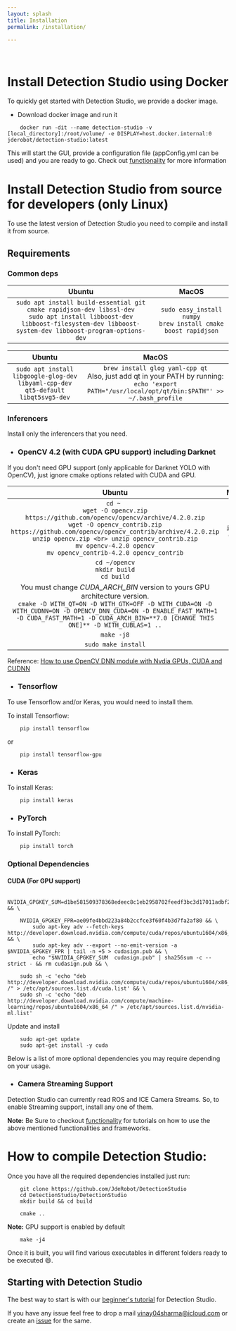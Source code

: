 ```yaml
---
layout: splash
title: Installation
permalink: /installation/

---
```

<br>

# Install Detection Studio using Docker

To quickly get started with Detection Studio, we provide a docker image.

* Download docker image and run it
```
    docker run -dit --name detection-studio -v [local_directory]:/root/volume/ -e DISPLAY=host.docker.internal:0 jderobot/detection-studio:latest
```

This will start the GUI, provide a configuration file (appConfig.yml can be used) and you are ready to go. Check out [functionality](/functionality/detector) for more information



# Install Detection Studio from source for developers (only Linux)
 
To use the latest version of Detection Studio you need to compile and install it from source.

## Requirements

### Common deps


| Ubuntu   |      MacOS      |  
|:-------------:|:-------------:|
| `sudo apt install build-essential git cmake rapidjson-dev libssl-dev` <br> `sudo apt install libboost-dev libboost-filesystem-dev libboost-system-dev libboost-program-options-dev` | `sudo easy_install numpy` <br> `brew install cmake boost rapidjson` | 
       

| Ubuntu   |      MacOS      |  
|:-------------:|:-------------:|
| `sudo apt install libgoogle-glog-dev libyaml-cpp-dev qt5-default libqt5svg5-dev` |    `brew install glog yaml-cpp qt` <br> Also, just add qt in your PATH by running: <br> `echo 'export PATH="/usr/local/opt/qt/bin:$PATH"' >> ~/.bash_profile`   |


### Inferencers

Install only the inferencers that you need.

* ### OpenCV 4.2 (with CUDA GPU support) including Darknet

If you don't need GPU support (only applicable for Darknet YOLO with OpenCV), just ignore cmake options related with CUDA and GPU.

| Ubuntu   |      MacOS      |  
|:-------------:|:-------------:|
| `cd ~ `<br> `wget -O opencv.zip https://github.com/opencv/opencv/archive/4.2.0.zip` <br> `wget -O opencv_contrib.zip https://github.com/opencv/opencv_contrib/archive/4.2.0.zip` <br> `unzip opencv.zip <br> unzip opencv_contrib.zip` <br> `mv opencv-4.2.0 opencv` <br> `mv opencv_contrib-4.2.0 opencv_contrib` | `brew install opencv` |
| `cd ~/opencv` <br> `mkdir build` <br> `cd build` | |
|  You must change *CUDA_ARCH_BIN* version to yours GPU architecture version. <br> `cmake -D WITH_QT=ON -D WITH_GTK=OFF -D WITH_CUDA=ON -D WITH_CUDNN=ON -D OPENCV_DNN_CUDA=ON -D ENABLE_FAST_MATH=1 -D CUDA_FAST_MATH=1 -D CUDA_ARCH_BIN=**7.0 [CHANGE THIS ONE]** -D WITH_CUBLAS=1 ..` | |
| `make -j8` | |
| `sudo make install` | |

Reference: [How to use OpenCV DNN module with Nvdia GPUs, CUDA and CUDNN](https://www.pyimagesearch.com/2020/02/03/how-to-use-opencvs-dnn-module-with-nvidia-gpus-cuda-and-cudnn/)

* ### Tensorflow 

To use Tensorflow and/or Keras, you would need to install them.

To install Tensorflow:
```
    pip install tensorflow
```
or

```
    pip install tensorflow-gpu
```

* ### Keras 

To install Keras:
```
    pip install keras
```

* ### PyTorch 


To install PyTorch:
```
    pip install torch
```


### Optional Dependencies

#### CUDA (For GPU support)

```
    NVIDIA_GPGKEY_SUM=d1be581509378368edeec8c1eb2958702feedf3bc3d17011adbf24efacce4ab5 && \

    NVIDIA_GPGKEY_FPR=ae09fe4bbd223a84b2ccfce3f60f4b3d7fa2af80 && \
        sudo apt-key adv --fetch-keys http://developer.download.nvidia.com/compute/cuda/repos/ubuntu1604/x86_64/7fa2af80.pub && \
        sudo apt-key adv --export --no-emit-version -a $NVIDIA_GPGKEY_FPR | tail -n +5 > cudasign.pub && \
        echo "$NVIDIA_GPGKEY_SUM  cudasign.pub" | sha256sum -c --strict - && rm cudasign.pub && \

    sudo sh -c 'echo "deb http://developer.download.nvidia.com/compute/cuda/repos/ubuntu1604/x86_64 /" > /etc/apt/sources.list.d/cuda.list' && \
    sudo sh -c 'echo "deb http://developer.download.nvidia.com/compute/machine-learning/repos/ubuntu1604/x86_64 /" > /etc/apt/sources.list.d/nvidia-ml.list'
```

Update and install

```
    sudo apt-get update
    sudo apt-get install -y cuda
```

Below is a list of more optional dependencies you may require depending on your usage.

* ### Camera Streaming Support
Detection Studio can currently read ROS and ICE Camera Streams. So, to enable Streaming support, install any one of them.


**Note:** Be Sure to checkout [functionality](../functionality/command_line_application) for tutorials on how to use the above mentioned functionalities and frameworks.  

# How to compile Detection Studio:

Once you have all the required dependencies installed just run:

```
    git clone https://github.com/JdeRobot/DetectionStudio
    cd DetectionStudio/DetectionStudio
    mkdir build && cd build
```
```
    cmake ..
```
**Note:** GPU support is enabled by default
```
    make -j4
```

Once it is built, you will find various executables in different folders ready to be executed :smile:.

## Starting with Detection Studio
The best way to start is with our [beginner's tutorial](../resources/tutorial/) for Detection Studio.

If you have any issue feel free to drop a mail <vinay04sharma@icloud.com> or create an [issue](https://github.com/JdeRobot/DetectionStudio/issues) for the same.
